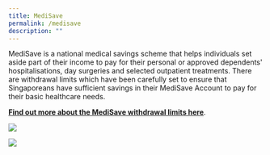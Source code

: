 ```yaml
---
title: MediSave
permalink: /medisave
description: ""
---
```

MediSave is a national medical savings scheme that helps individuals set aside part of their income to pay for their personal or approved dependents' hospitalisations, day surgeries and selected outpatient treatments. There are withdrawal limits which have been carefully set to ensure that Singaporeans have sufficient savings in their MediSave Account to pay for their basic healthcare needs.

**[**Find out more about the MediSave withdrawal limits here**](https://www.moh.gov.sg/cost-financing/healthcare-schemes-subsidies/medisave)**.

![](https://www.kkh.com.sg/patient-care/patient-billing-services/PublishingImages/medisave-01.png)

  

![](https://www.kkh.com.sg/patient-care/patient-billing-services/PublishingImages/medisave-02.png)